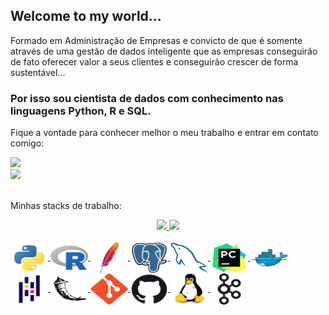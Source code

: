 ## Welcome to my world...

Formado em Administração de Empresas e convicto de que é somente através de uma gestão de dados inteligente que as empresas conseguirão de fato oferecer valor a seus clientes e conseguirão crescer de forma sustentável...

### Por isso sou cientista de dados com conhecimento nas linguagens Python, R e SQL.

Fique a vontade para conhecer melhor o meu trabalho e entrar em contato comigo:

<a href="https://www.linkedin.com/in/ingoreichertjr" target="_blank">
<img src="https://img.shields.io/badge/-LinkedIn-%230077B5?style=for-the-badge&logo=linkedin&logoColor=white" target="_blank">
</a>
<br>
<a href="https://medium.com/@ingoreichertjr" target="_blank">
<img src="https://user-images.githubusercontent.com/80931224/223973814-4aae1890-5da0-4ed9-b1d0-cb79e099f751.png">
</a>
<br>
<br>

Minhas stacks de trabalho:
<div align="center">
  <a href="https://github.com/ingoreichertjr">
  <img height="180em" src="https://github-readme-stats.vercel.app/api?username=ingoreichertjr&show_icons=true&theme=dark&include_all_commits=true&count_private=true"/>
  <img height="180em" src="https://github-readme-stats.vercel.app/api/top-langs/?username=ingoreichertjr&layout=compact&langs_count=7&theme=dark"/>
</div>
  <div style="display: inline_block"><br>
  <img align="center" alt="Ingo-Python" height="50" width="60" src="https://raw.githubusercontent.com/devicons/devicon/master/icons/python/python-original.svg">
  <img align="center" alt="Ingo-R" height="50" width="60" src="https://raw.githubusercontent.com/devicons/devicon/master/icons/r/r-original.svg">
  <img align="center" alt="Ingo-Apache" height="50" width="60" src="https://raw.githubusercontent.com/devicons/devicon/master/icons/apache/apache-original.svg">
  <img align="center" alt="Ingo-Postgres" height="50" width="60" src="https://raw.githubusercontent.com/devicons/devicon/master/icons/postgresql/postgresql-original.svg">
  <img align="center" alt="Ingo-Postgres" height="50" width="60" src="https://raw.githubusercontent.com/devicons/devicon/master/icons/mysql/mysql-original.svg">
  <img align="center" alt="Ingo-Postgres" height="50" width="60" src="https://raw.githubusercontent.com/devicons/devicon/master/icons/pycharm/pycharm-original.svg">
  <img align="center" alt="Ingo-Postgres" height="50" width="60" src="https://raw.githubusercontent.com/devicons/devicon/master/icons/docker/docker-original.svg">
  <img align="center" alt="Ingo-Postgres" height="50" width="60" src="https://raw.githubusercontent.com/devicons/devicon/master/icons/pandas/pandas-original.svg">
  <img align="center" alt="Ingo-Postgres" height="50" width="60" src="https://raw.githubusercontent.com/devicons/devicon/master/icons/flask/flask-original.svg">
   <img align="center" alt="Ingo-Postgres" height="50" width="60" src="https://raw.githubusercontent.com/devicons/devicon/master/icons/git/git-original.svg">
   <img align="center" alt="Ingo-Postgres" height="50" width="60" src="https://raw.githubusercontent.com/devicons/devicon/master/icons/github/github-original.svg">
   <img align="center" alt="Ingo-Postgres" height="50" width="60" src="https://raw.githubusercontent.com/devicons/devicon/master/icons/linux/linux-original.svg">
   <img align="center" alt="Ingo-Postgres" height="50" width="60" src="https://raw.githubusercontent.com/devicons/devicon/master/icons/apachekafka/apachekafka-original.svg">
